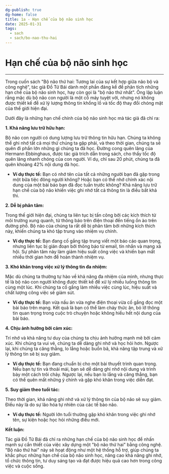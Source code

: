 ```yaml
---
dg-publish: true
dg-home: false
title: 1a - Hạn chế của bộ não sinh học
date: 2025-01-31
tags:
  - sach
  - sach/bo-nao-thu-hai
---
```

# Hạn chế của bộ não sinh học
---
Trong cuốn sách "Bộ não thứ hai: Tương lai của sự kết hợp giữa não bộ và công nghệ", tác giả Đồ Tử Bái dành một phần đáng kể để phân tích những hạn chế của bộ não sinh học, hay còn gọi là "bộ não thứ nhất". Ông lập luận rằng mặc dù bộ não con người là một cỗ máy tuyệt vời, nhưng nó không được thiết kế để xử lý lượng thông tin khổng lồ và tốc độ thay đổi chóng mặt của thế giới hiện đại.

Dưới đây là những hạn chế chính của bộ não sinh học mà tác giả đã chỉ ra:

**1. Khả năng lưu trữ hữu hạn:**

Bộ não con người có dung lượng lưu trữ thông tin hữu hạn. Chúng ta không thể ghi nhớ tất cả mọi thứ chúng ta gặp phải, và theo thời gian, chúng ta sẽ quên đi phần lớn những gì chúng ta đã học. Đường cong quên lãng của Hermann Ebbinghaus, được tác giả trích dẫn trong sách, cho thấy tốc độ quên lãng nhanh chóng của con người. Ví dụ, chỉ sau 20 phút, chúng ta đã quên khoảng 42% nội dung đã học.

- **Ví dụ thực tế:** Bạn có nhớ tên của tất cả những người bạn đã gặp trong một bữa tiệc đông người không? Hoặc bạn có thể nhớ chính xác nội dung của một bài báo bạn đã đọc tuần trước không? Khả năng lưu trữ hạn chế của bộ não khiến việc ghi nhớ tất cả thông tin là điều bất khả thi.

**2. Dễ bị phân tâm:**

Trong thế giới hiện đại, chúng ta liên tục bị tấn công bởi các kích thích từ môi trường xung quanh, từ thông báo trên điện thoại đến tiếng ồn ào trên đường phố. Bộ não của chúng ta rất dễ bị phân tâm bởi những kích thích này, khiến chúng ta khó tập trung vào nhiệm vụ chính.

- **Ví dụ thực tế:** Bạn đang cố gắng tập trung viết một báo cáo quan trọng, nhưng liên tục bị gián đoạn bởi thông báo từ email, tin nhắn và mạng xã hội. Sự phân tâm này làm giảm hiệu suất công việc và khiến bạn mất nhiều thời gian hơn để hoàn thành nhiệm vụ.

**3. Khó khăn trong việc xử lý thông tin đa nhiệm:**

Mặc dù chúng ta thường tự hào về khả năng đa nhiệm của mình, nhưng thực tế là bộ não con người không được thiết kế để xử lý nhiều luồng thông tin cùng một lúc. Khi chúng ta cố gắng làm nhiều việc cùng lúc, hiệu suất và chất lượng công việc sẽ giảm sút.

- **Ví dụ thực tế:** Bạn vừa nấu ăn vừa nghe điện thoại vừa cố gắng đọc một bài báo trên mạng. Kết quả là bạn có thể làm cháy thức ăn, bỏ lỡ thông tin quan trọng trong cuộc trò chuyện hoặc không hiểu hết nội dung của bài báo.

**4. Chịu ảnh hưởng bởi cảm xúc:**

Trí nhớ và khả năng tư duy của chúng ta chịu ảnh hưởng mạnh mẽ bởi cảm xúc. Khi chúng ta vui vẻ, chúng ta dễ dàng ghi nhớ và học hỏi hơn. Ngược lại, khi chúng ta căng thẳng, lo lắng hoặc buồn bã, khả năng tập trung và xử lý thông tin sẽ bị suy giảm.

- **Ví dụ thực tế:** Bạn đang chuẩn bị cho một bài thuyết trình quan trọng. Nếu bạn tự tin và thoải mái, bạn sẽ dễ dàng ghi nhớ nội dung và trình bày một cách trôi chảy. Ngược lại, nếu bạn lo lắng và căng thẳng, bạn có thể quên mất những ý chính và gặp khó khăn trong việc diễn đạt.

**5. Suy giảm theo tuổi tác:**

Theo thời gian, khả năng ghi nhớ và xử lý thông tin của bộ não sẽ suy giảm. Điều này là do sự lão hóa tự nhiên của các tế bào não.

- **Ví dụ thực tế:** Người lớn tuổi thường gặp khó khăn trong việc ghi nhớ tên, sự kiện hoặc học hỏi những điều mới.

**Kết luận:**

Tác giả Đồ Tử Bái đã chỉ ra những hạn chế của bộ não sinh học để nhấn mạnh sự cần thiết của việc xây dựng một "bộ não thứ hai" bằng công nghệ. "Bộ não thứ hai" này sẽ hoạt động như một hệ thống hỗ trợ, giúp chúng ta khắc phục những hạn chế của bộ não sinh học, nâng cao khả năng ghi nhớ, tổ chức thông tin, tư duy sáng tạo và đạt được hiệu quả cao hơn trong công việc và cuộc sống.
